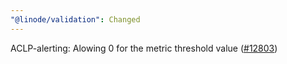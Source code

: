 ```yaml
---
"@linode/validation": Changed
---
```


ACLP-alerting: Alowing 0 for the metric threshold value ([#12803](https://github.com/linode/manager/pull/12803))
